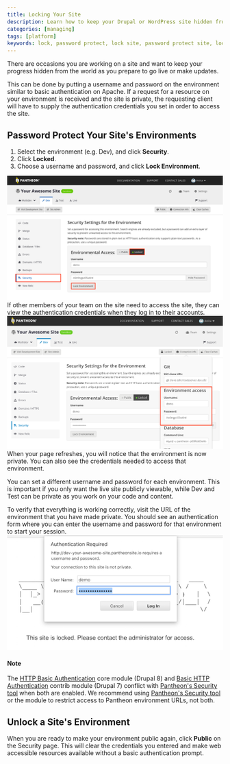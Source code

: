 ```yaml
---
title: Locking Your Site
description: Learn how to keep your Drupal or WordPress site hidden from the public for development or updates.
categories: [managing]
tags: [platform]
keywords: lock, password protect, lock site, password protect site, locked, lock environment, password protection, unlock a site, unlock an environment, remove password protection, htpasswd
---
```

There are occasions you are working on a site and want to keep your progress hidden from the world as you prepare to go live or make updates.



This can be done by putting a username and password on the environment similar to basic authentication on Apache. If a request for a resource on your environment is received and the site is private, the requesting client will have to supply the authentication credentials you set in order to access the site.

## Password Protect Your Site's Environments

1. Select the environment (e.g. Dev), and click **Security**.
2. Click **Locked**.
3. Choose a username and password, and click **Lock Environment**.

![Lock environment](/source/docs/assets/images/dashboard/lock-environment.png)
If other members of your team on the site need to access the site, they can view the authentication credentials when they log in to their accounts.
![Credentials](/source/docs/assets/images/dashboard/environment-access.png)
When your page refreshes, you will notice that the environment is now private. You can also see the credentials needed to access that environment.

You can set a different username and password for each environment. This is important if you only want the live site publicly viewable, while Dev and Test can be private as you work on your code and content.

To verify that everything is working correctly, visit the URL of the environment that you have made private. You should see an authentication form where you can enter the username and password for that environment to start your session.  
 ![Example of locked site](/source/docs/assets/images/auth-required.png)

 <div class="alert alert-info" role="alert">
<h4>Note</h4>
<p>The <a href="https://www.drupal.org/docs/8/core/modules/basic_auth">HTTP Basic Authentication</a> core module (Drupal 8) and <a href="https://www.drupal.org/project/basic_auth">Basic HTTP Authentication</a> contrib module (Drupal 7) conflict with <a href="/docs/security/#password-protect-your-site%27s-environments">Pantheon's Security tool</a> when both are enabled. We recommend using <a href="/docs/security/#password-protect-your-site%27s-environments">Pantheon's Security tool</a> or the module to restrict access to Pantheon environment URLs, not both. </p>
</div>

## Unlock a Site's Environment

When you are ready to make your environment public again, click **Public** on the Security page. This will clear the credentials you entered and make web accessible resources available without a basic authentication prompt.
